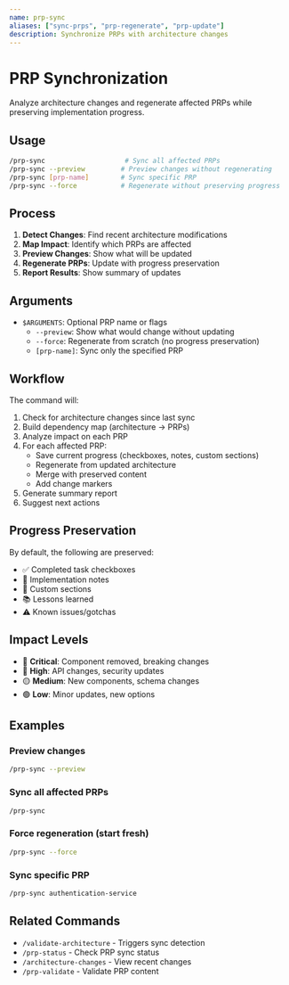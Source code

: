 ```yaml
---
name: prp-sync
aliases: ["sync-prps", "prp-regenerate", "prp-update"]
description: Synchronize PRPs with architecture changes
---
```


# PRP Synchronization

Analyze architecture changes and regenerate affected PRPs while preserving implementation progress.

## Usage

```bash
/prp-sync                    # Sync all affected PRPs
/prp-sync --preview         # Preview changes without regenerating
/prp-sync [prp-name]        # Sync specific PRP
/prp-sync --force           # Regenerate without preserving progress
```

## Process

1. **Detect Changes**: Find recent architecture modifications
2. **Map Impact**: Identify which PRPs are affected
3. **Preview Changes**: Show what will be updated
4. **Regenerate PRPs**: Update with progress preservation
5. **Report Results**: Show summary of updates

## Arguments

- `$ARGUMENTS`: Optional PRP name or flags
  - `--preview`: Show what would change without updating
  - `--force`: Regenerate from scratch (no progress preservation)
  - `[prp-name]`: Sync only the specified PRP

## Workflow

The command will:

1. Check for architecture changes since last sync
2. Build dependency map (architecture → PRPs)
3. Analyze impact on each PRP
4. For each affected PRP:
   - Save current progress (checkboxes, notes, custom sections)
   - Regenerate from updated architecture
   - Merge with preserved content
   - Add change markers
5. Generate summary report
6. Suggest next actions

## Progress Preservation

By default, the following are preserved:
- ✅ Completed task checkboxes
- 📝 Implementation notes
- 🎯 Custom sections
- 📚 Lessons learned
- ⚠️ Known issues/gotchas

## Impact Levels

- 🚨 **Critical**: Component removed, breaking changes
- 🔴 **High**: API changes, security updates
- 🟡 **Medium**: New components, schema changes
- 🟢 **Low**: Minor updates, new options

## Examples

### Preview changes
```bash
/prp-sync --preview
```

### Sync all affected PRPs
```bash
/prp-sync
```

### Force regeneration (start fresh)
```bash
/prp-sync --force
```

### Sync specific PRP
```bash
/prp-sync authentication-service
```

## Related Commands

- `/validate-architecture` - Triggers sync detection
- `/prp-status` - Check PRP sync status
- `/architecture-changes` - View recent changes
- `/prp-validate` - Validate PRP content
